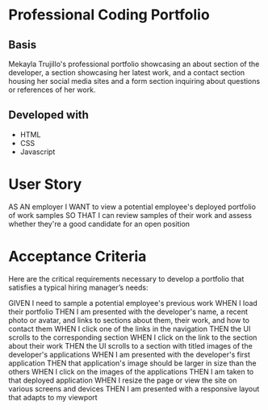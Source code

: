 # Professional Coding Portfolio

## Basis
Mekayla Trujillo's professional portfolio showcasing an about section of the developer, a section showcasing her latest work, and a contact section housing her social media sites and a form section inquiring about questions or references of her work. 

## Developed with
- HTML
- CSS
- Javascript

# User Story
AS AN employer
I WANT to view a potential employee's deployed portfolio of work samples
SO THAT I can review samples of their work and assess whether they're a good candidate for an open position

# Acceptance Criteria
Here are the critical requirements necessary to develop a portfolio that satisfies a typical hiring manager’s needs:

GIVEN I need to sample a potential employee's previous work
WHEN I load their portfolio
THEN I am presented with the developer's name, a recent photo or avatar, and links to sections about them, their work, and how to contact them
WHEN I click one of the links in the navigation
THEN the UI scrolls to the corresponding section
WHEN I click on the link to the section about their work
THEN the UI scrolls to a section with titled images of the developer's applications
WHEN I am presented with the developer's first application 
THEN that application's image should be larger in size than the others 
WHEN I click on the images of the applications 
THEN I am taken to that deployed application 
WHEN I resize the page or view the site on various screens and devices
THEN I am presented with a responsive layout that adapts to my viewport